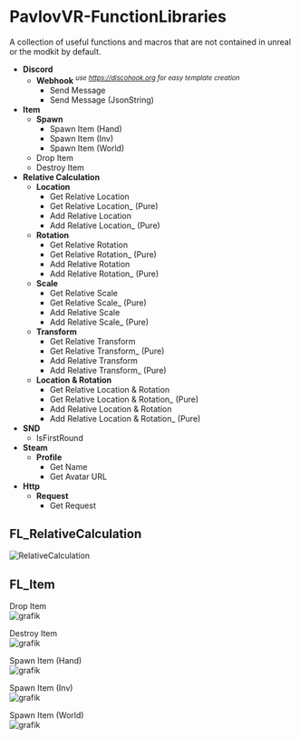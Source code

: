 # PavlovVR-FunctionLibraries
A collection of useful functions and macros that are not contained in unreal or the modkit by default.



- **Discord**
  - **Webhook** <sup>*use https://discohook.org for easy template creation*</sup>
    - Send Message
    - Send Message (JsonString)
- **Item**
  - **Spawn**
    - Spawn Item (Hand)
    - Spawn Item (Inv)
    - Spawn Item (World)
  - Drop Item
  - Destroy Item
- **Relative Calculation**
  - **Location**
    - Get Relative Location
    - Get Relative Location_ (Pure)
    - Add Relative Location
    - Add Relative Location_ (Pure)
  - **Rotation**
    - Get Relative Rotation
    - Get Relative Rotation_ (Pure)
    - Add Relative Rotation
    - Add Relative Rotation_ (Pure)
  - **Scale**
    - Get Relative Scale
    - Get Relative Scale_ (Pure)
    - Add Relative Scale
    - Add Relative Scale_ (Pure)
  - **Transform**
    - Get Relative Transform
    - Get Relative Transform_ (Pure)
    - Add Relative Transform
    - Add Relative Transform_ (Pure)
  - **Location & Rotation**
    - Get Relative Location & Rotation
    - Get Relative Location & Rotation_ (Pure)
    - Add Relative Location & Rotation
    - Add Relative Location & Rotation_ (Pure)
- **SND**
  - IsFirstRound
- **Steam**
  - **Profile**
    - Get Name
    - Get Avatar URL
- **Http**
  - **Request**
    - Get Request





















## FL_RelativeCalculation
![RelativeCalculation](https://github.com/DarkAt26/PavlovVR-FunctionLibraries/assets/84019236/540aa11f-c346-4121-a141-d12bc9733778)



## FL_Item
Drop Item
<br>![grafik](https://github.com/DarkAt26/PavlovVR-Function-Macro-Libraries/assets/84019236/33d7b8e1-3248-42ce-a7f9-69c087b36426)

Destroy Item
<br>![grafik](https://github.com/DarkAt26/PavlovVR-Function-Macro-Libraries/assets/84019236/afa6bafb-4fb5-45b6-8761-2ba97f0aa18d)

Spawn Item (Hand)
<br>![grafik](https://github.com/DarkAt26/PavlovVR-Function-Macro-Libraries/assets/84019236/5e90393c-395b-4535-a476-1cc858d79380)

Spawn Item (Inv)
<br>![grafik](https://github.com/DarkAt26/PavlovVR-Function-Macro-Libraries/assets/84019236/62e04c20-902e-4957-a197-2f0f5aee0322)

Spawn Item (World)
<br>![grafik](https://github.com/DarkAt26/PavlovVR-Function-Macro-Libraries/assets/84019236/6f72a8f5-f472-4219-96ae-f901707a345e)
